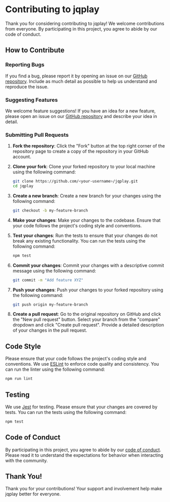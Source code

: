 # Contributing to jqplay

Thank you for considering contributing to jqplay! We welcome contributions from everyone. By participating in this project, you agree to abide by our code of conduct.

## How to Contribute

### Reporting Bugs

If you find a bug, please report it by opening an issue on our [GitHub repository](https://github.com/owenthereal/jqplay/issues). Include as much detail as possible to help us understand and reproduce the issue.

### Suggesting Features

We welcome feature suggestions! If you have an idea for a new feature, please open an issue on our [GitHub repository](https://github.com/owenthereal/jqplay/issues) and describe your idea in detail.

### Submitting Pull Requests

1. **Fork the repository**: Click the "Fork" button at the top right corner of the repository page to create a copy of the repository in your GitHub account.

2. **Clone your fork**: Clone your forked repository to your local machine using the following command:
    ```sh
    git clone https://github.com/<your-username>/jqplay.git
    cd jqplay
    ```

3. **Create a new branch**: Create a new branch for your changes using the following command:
    ```sh
    git checkout -b my-feature-branch
    ```

4. **Make your changes**: Make your changes to the codebase. Ensure that your code follows the project's coding style and conventions.

5. **Test your changes**: Run the tests to ensure that your changes do not break any existing functionality. You can run the tests using the following command:
    ```sh
    npm test
    ```

6. **Commit your changes**: Commit your changes with a descriptive commit message using the following command:
    ```sh
    git commit -m "Add feature XYZ"
    ```

7. **Push your changes**: Push your changes to your forked repository using the following command:
    ```sh
    git push origin my-feature-branch
    ```

8. **Create a pull request**: Go to the original repository on GitHub and click the "New pull request" button. Select your branch from the "compare" dropdown and click "Create pull request". Provide a detailed description of your changes in the pull request.

## Code Style

Please ensure that your code follows the project's coding style and conventions. We use [ESLint](https://eslint.org/) to enforce code quality and consistency. You can run the linter using the following command:
```sh
npm run lint
```

## Testing

We use [Jest](https://jestjs.io/) for testing. Please ensure that your changes are covered by tests. You can run the tests using the following command:
```sh
npm test
```

## Code of Conduct

By participating in this project, you agree to abide by our [code of conduct](CODE_OF_CONDUCT.md). Please read it to understand the expectations for behavior when interacting with the community.

## Thank You!

Thank you for your contributions! Your support and involvement help make jqplay better for everyone.
